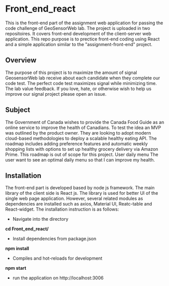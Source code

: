 # Front_end_react
This is the front-end part of the assignment web application for passing the code challenge of GeoSensorWeb lab. The project is uploaded in two repositoires. It covers front-end development of the client-server web application.
This repo purpose is to prectice front-end coding using React and a simple application similar to the "assignment-front-end" project. 
## Overview
The purpose of this project is to maximize the amount of signal GeosensorWeb lab receive about each candidate when they complete our code test. The perfect code test maximizes signal while minimizing time. The lab value feedback. If you love, hate, or otherwise wish to help us improve our signal project please open an issue. 
## Subject
The Government of Canada wishes to provide the Canada Food Guide as an online service to improve the health of Canadians. To test the idea an MVP was outlined by the product owner. They are looking to adopt modern cloud-based methodologies to deploy a scalable healthy eating API.
The roadmap includes adding preference features and automatic weekly shopping lists with options to set up healthy grocery delivery via Amazon Prime. This roadmap is out of scope for this project.
User daily menu
The user want to see an optimal daily menu
so that I can improve my health.
## Installation
The front-end part is developed based by node js framework. The main library of the client side is React js. The library is used for better UI of the single web page application. However, several related modules as dependencies are installed such as axios, Material UI, Reatc-table and React-widget. The installation instruction is as follows:

- Navigate into the directory

**cd Front_end_react/**
- Install dependencies from package.json

**npm install**
- Compiles and hot-reloads for development

**npm start**
- run the application on http://localhost:3006

